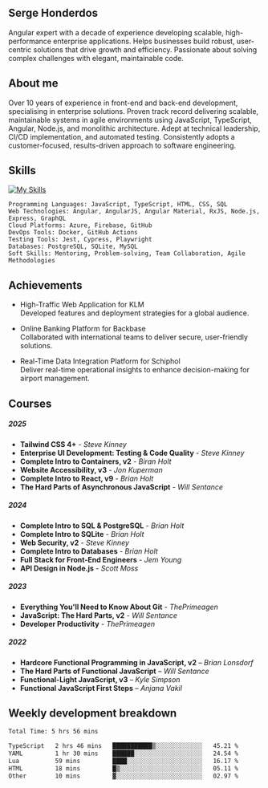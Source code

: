 ## Serge Honderdos
Angular expert with a decade of experience developing scalable, high-performance enterprise applications. Helps businesses build robust, user-centric solutions that drive growth and efficiency. Passionate about solving complex challenges with elegant, maintainable code.
## About me
Over 10 years of experience in front-end and back-end development, specialising in enterprise solutions. Proven track record delivering scalable, maintainable systems in agile environments using JavaScript, TypeScript, Angular, Node.js, and monolithic architecture. Adept at technical leadership, CI/CD implementation, and automated testing. Consistently adopts a customer-focused, results-driven approach to software engineering.
## Skills
[![My Skills](https://skillicons.dev/icons?i=js,ts,angular,nodejs,sqlite,postgres,mongodb,git,azure)](#)

```text
Programming Languages: JavaScript, TypeScript, HTML, CSS, SQL
Web Technologies: Angular, AngularJS, Angular Material, RxJS, Node.js, Express, GraphQL
Cloud Platforms: Azure, Firebase, GitHub
DevOps Tools: Docker, GitHub Actions
Testing Tools: Jest, Cypress, Playwright
Databases: PostgreSQL, SQLite, MySQL
Soft Skills: Mentoring, Problem-solving, Team Collaboration, Agile Methodologies
```
## Achievements
- High-Traffic Web Application for KLM  
Developed features and deployment strategies for a global audience.

- Online Banking Platform for Backbase  
Collaborated with international teams to deliver secure, user-friendly solutions.

- Real-Time Data Integration Platform for Schiphol  
Deliver real-time operational insights to enhance decision-making for airport management.
##  Courses
##### 2025
- **Tailwind CSS 4+** - *Steve Kinney*
- **Enterprise UI Development: Testing & Code Quality** - *Steve Kinney*
- **Complete Intro to Containers, v2** - *Biran Holt*
- **Website Accessibility, v3** - *Jon Kuperman*
- **Complete Intro to React, v9** - *Brian Holt*
- **The Hard Parts of Asynchronous JavaScript** - *Will Sentance*
##### 2024
- **Complete Intro to SQL & PostgreSQL** - *Brian Holt*
- **Complete Intro to SQLite** - *Brian Holt*
- **Web Security, v2** - *Steve Kinney*
- **Complete Intro to Databases** - *Brian Holt*
- **Full Stack for Front-End Engineers** - *Jem Young*
- **API Design in Node.js** - *Scott Moss*
##### 2023
- **Everything You'll Need to Know About Git** - *ThePrimeagen*
- **JavaScript: The Hard Parts, v2** - *Will Sentance*
- **Developer Productivity** - *ThePrimeagen*
##### 2022
- **Hardcore Functional Programming in JavaScript, v2** – *Brian Lonsdorf*  
- **The Hard Parts of Functional JavaScript** – *Will Sentance*  
- **Functional-Light JavaScript, v3** – *Kyle Simpson*  
- **Functional JavaScript First Steps** – *Anjana Vakil*  

## Weekly development breakdown
<!--START_SECTION:waka-->

```txt
Total Time: 5 hrs 56 mins

TypeScript   2 hrs 46 mins   ███████████▒░░░░░░░░░░░░░   45.21 %
YAML         1 hr 30 mins    ██████░░░░░░░░░░░░░░░░░░░   24.54 %
Lua          59 mins         ████░░░░░░░░░░░░░░░░░░░░░   16.17 %
HTML         18 mins         █▒░░░░░░░░░░░░░░░░░░░░░░░   05.11 %
Other        10 mins         ▓░░░░░░░░░░░░░░░░░░░░░░░░   02.97 %
```

<!--END_SECTION:waka-->
